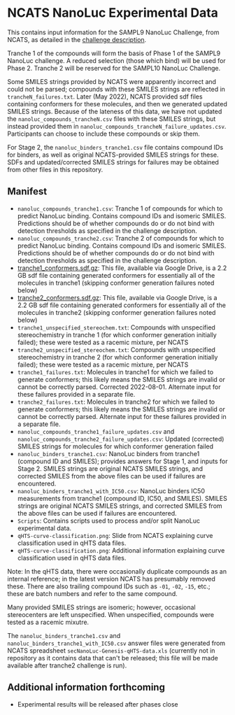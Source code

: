 # NCATS NanoLuc Experimental Data

This contains input information for the SAMPL9 NanoLuc Challenge, from NCATS, as detailed in the [challenge description](../README.md).

Tranche 1 of the compounds will form the basis of Phase 1 of the SAMPL9 NanoLuc challenge. A reduced selection (those which bind) will be used for Phase 2. Tranche 2 will be reserved for the SAMPL10 NanoLuc Challenge.

Some SMILES strings provided by NCATS were apparently incorrect and could not be parsed; compounds with these SMILES strings are reflected in `trancheN_failures.txt`. Later (May 2022), NCATS provided sdf files containing conformers for these molecules, and then we generated updated SMILES strings. Because of the lateness of this data, we have not updated the `nanoluc_compounds_trancheN.csv` files with these SMILES strings, but instead provided them in `nanoluc_compounds_trancheN_failure_updates.csv`. Participants can choose to include these compounds or skip them.

For Stage 2, the `nanoluc_binders_tranche1.csv` file contains compound IDs for binders, as well as original NCATS-provided SMILES strings for these. SDFs and updated/corrected SMILES strings for failures may be obtained from other files in this repository.

## Manifest
- `nanoluc_compounds_tranche1.csv`: Tranche 1 of compounds for which to predict NanoLuc binding. Contains compound IDs and isomeric SMILES. Predictions should be of whether compounds do or do not bind with detection thresholds as specified in the challenge description.
- `nanoluc_compounds_tranche2.csv`: Tranche 2 of compounds for which to predict NanoLuc binding. Contains compound IDs and isomeric SMILES. Predictions should be of whether compounds do or do not bind with detection thresholds as specified in the challenge description.
- [tranche1_conformers.sdf.gz](https://drive.google.com/file/d/1ki7Y8BgmrsbVqhsd2A6HPqnytLZDLFsk/view?usp=sharing): This file, available via Google Drive, is a 2.2 GB sdf file containing generated conformers for essentially all of the molecules in tranche1 (skipping conformer generation failures noted below)
- [tranche2_conformers.sdf.gz](https://drive.google.com/file/d/1kl6Nl9_5gq4YwKH2GQ93jXc4fkqdMtFz/view?usp=sharing): This file, available via Google Drive, is a 2.2 GB sdf file containing generated conformers for essentially all of the molecules in tranche2 (skipping conformer generation failures noted below)
- `tranche1_unspecified_stereochem.txt`: Compounds with unspecified stereochemistry in tranche 1 (for which conformer generation initially failed); these were tested as a racemic mixture, per NCATS
- `tranche2_unspecified_stereochem.txt`: Compounds with unspecified stereochemistry in tranche 2 (for which conformer generation initially failed); these were tested as a racemic mixture, per NCATS
- `tranche1_failures.txt`: Molecules in tranche1 for which we failed to generate conformers; this likely means the SMILES strings are invalid or cannot be correctly parsed. Corrected 2022-08-01. Alternate input for these failures provided in a separate file.
- `tranche2_failures.txt`: Molecules in tranche2 for which we failed to generate conformers; this likely means the SMILES strings are invalid or cannot be correctly parsed. Alternate input for these failures provided in a separate file.
- `nanoluc_compounds_tranche1_failure_updates.csv` and `nanoluc_compounds_tranche2_failure_updates.csv`: Updated (corrected) SMILES strings for molecules for which conformer generation failed
- `nanoluc_binders_tranche1.csv`: NanoLuc binders from tranche1 (compound ID and SMILES); provides answers for Stage 1, and inputs for Stage 2. SMILES strings are original NCATS SMILES strings, and corrected SMILES from the above files can be used if failures are encountered. 
- `nanoluc_binders_tranche1_with_IC50.csv`: NanoLuc binders IC50 measurements from tranche1 (compound ID, IC50, and SMILES). SMILES strings are original NCATS SMILES strings, and corrected SMILES from the above files can be used if failures are encountered.
- `Scripts`: Contains scripts used to process and/or split NanoLuc experimental data. 
- `qHTS-curve-classification.png`: Slide from NCATS explaining curve classification used in qHTS data files.
- `qHTS-curve-classification.png`: Additional information explaining curve classification used in qHTS data files.

Note:
In the qHTS data, there were occasionally duplicate compounds as an internal reference; in the latest version NCATS has presumably removed these. There are also trailing compound IDs such as `-01`, `-02`, `-15`, etc.; these are batch numbers and refer to the same compound.

Many provided SMILES strings are isomeric; however, occasional stereocenters are left unspecified. When unspecified, compounds were tested as a racemic mixutre.

The `nanoluc_binders_tranche1.csv` and `nanoluc_binders_tranche1_with_IC50.csv` answer files were generated from NCATS spreadsheet `secNanoLuc-Genesis-qHTS-data.xls` (currently not in repository as it contains data that can't be released; this file will be made available after tranche2 challenge is run).

## Additional information forthcoming
- Experimental results will be released after phases close
